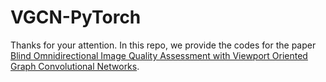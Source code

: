 # VGCN-PyTorch

Thanks for your attention. In this repo, we provide the codes for the paper [Blind Omnidirectional Image Quality Assessment with Viewport Oriented Graph Convolutional Networks](https://ieeexplore.ieee.org/document/9163077).

